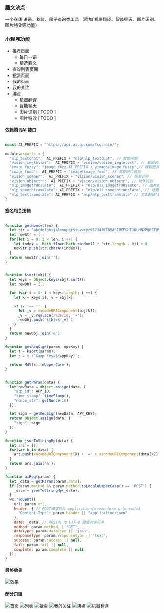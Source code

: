 ### 趣文沸点

一个在线 语录、格言、段子查询类工具 （附加 机器翻译、智能聊天、图片识别、图片特效等功能）

### 小程序功能

- 推荐页面
  -  每日一语
  -  精选趣文
- 查询列表页面
- 搜索页面
- 我的页面
- 我的关注
- 沸点
  - 机器翻译
  - 智能聊天
  - 图片识别 [ TODO ]
  - 图片特效 [ TODO ]

#### 依赖腾讯AI 接口

```js

const AI_PREFIX = "https://api.ai.qq.com/fcgi-bin/";

module.exports = {
  "nlp_textchat":  AI_PREFIX + "nlp/nlp_textchat", // 智能闲聊
  "vision_imgtotext":  AI_PREFIX + "vision/vision_imgtotext", // 看图说话
  "image_fuzzy": "image_fuzz AI_PREFIX + yimage/image_fuzzy",// 模糊图片识别
  "image_food":  AI_PREFIX + "image/image_food", // 美食图片识别
  "vision_scener":  AI_PREFIX + "vision/vision_scener", // 场景识别
  "vision_objectr":  AI_PREFIX + "vision/vision_objectr", // 物体识别
  "nlp_imagetranslate":  AI_PREFIX + "nlp/nlp_imagetranslate", // 图片翻译,
  "nlp_speechtranslate": AI_PREFIX + "nlp/nlp_speechtranslate", // 语音翻译
  "nlp_texttranslate": AI_PREFIX + "nlp/nlp_texttranslate" // 文本翻译(翻译君)
}

````

#### 签名相关逻辑

```js

function getNonce(len) {
  let str = 'abcdefghijklmnopqrstuvwxyz0123456789ABCDEFGHIJKLMNOPQRSTUVWXYZ';
  let newStr = [];
  for(let i = 0; i < len; i ++) {
    let index =  Math.floor(Math.random() * (str.length - 0)) + 0;
    newStr.push(str.charAt(index));
  }
  return newStr.join('');
}


function ksort(obj) {
  let keys = Object.keys(obj).sort();
  let newObj = [];

  for (var i = 0; i < keys.length; i ++) {
    let k = keys[i], v = obj[k];

    if (v !== '') {
      let _v = encodeURIComponent(obj[k]);
      _v = _v.replace(/%20/ig, '+');
      newObj.push(`${k}=${_v}`);
    }
  }
  return newObj.join('&');
}

function getReqSign(param, appKey) {
  let t = ksort(param);
  let s = t +`&app_key=${appKey}`;

  return Md5(s).toUpperCase();
}


function getParam(data) {
  let newData = Object.assign(data, {
    "app_id": APP_ID,
    "time_stamp": timeStamp(),
    "nonce_str": getNonce(16)
  });

  let sign = getReqSign(newData, APP_KEY);
  return Object.assign(data, {
    "sign": sign
  });
}

function jsonToStringMp(data) {
  let ars = [];
  for(var k in data) {
    ars.push(encodeURIComponent(k) + '=' + encodeURIComponent(data[k]));
  }
  return ars.join('&');
}

function aiReq(param) {
  let _data = getParam(param.data);
  if (param.method && param.method.toLocaleUpperCase() == 'POST') {
    _data = jsonToStringMp(_data);
  }
  wx.request({
    url: param.url,
    header: { // POST请求时为 application/x-www-form-urlencoded
      "Content-Type": param.header || "application/json"
    },
    data: _data, // POST时 为 UTF-8 键值对字符串
    method: param.method || 'GET',
    dataType: param.dataType || 'json',
    responseType: param.responseType || 'text',
    success: param.success || null,
    fail: param.fail || null,
    complete: param.complete || null
  });
}

````


#### 最终效果

![效果](./images/gh_2e17a8c86b2e_430.jpg)

#### 部分页面

![首页](./images/index.png)
![列表](./images/list.png)
![搜索](./images/search.png)
![我的关注](./images/like.png)
![沸点](./images/feidian.png)
![机器翻译](./images/fanyi.png)

